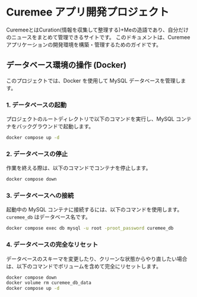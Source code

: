 # Curemee アプリ開発プロジェクト
CuremeeとはCuration(情報を収集して整理する)+Meの造語であり、自分だけのニュースをまとめて管理できるサイトです。
このドキュメントは、Curemee アプリケーションの開発環境を構築・管理するためのガイドです。

## データベース環境の操作 (Docker)

このプロジェクトでは、Docker を使用して MySQL データベースを管理します。

### 1. データベースの起動
プロジェクトのルートディレクトリで以下のコマンドを実行し、MySQL コンテナをバックグラウンドで起動します。
```sh
docker compose up -d
```

### 2. データベースの停止
作業を終える際は、以下のコマンドでコンテナを停止します。
```sh
docker compose down
```

### 3. データベースへの接続
起動中の MySQL コンテナに接続するには、以下のコマンドを使用します。
`curemee_db` はデータベース名です。
```sh
docker compose exec db mysql -u root -proot_password curemee_db
```

### 4. データベースの完全なリセット
データベースのスキーマを変更したり、クリーンな状態からやり直したい場合は、以下のコマンドでボリュームを含めて完全にリセットします。
```sh
docker compose down
docker volume rm curemee_db_data
docker compose up -d
```
